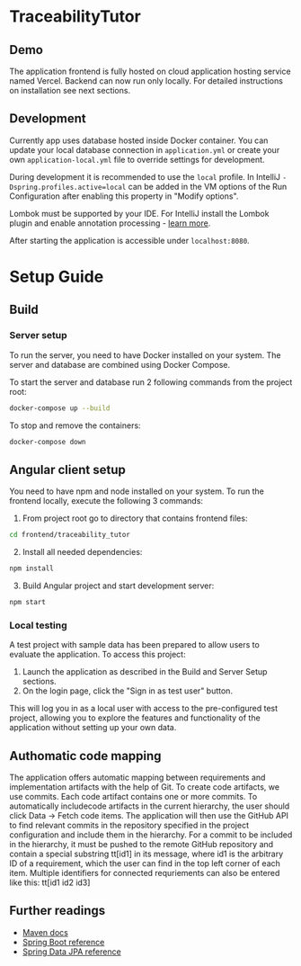 # TraceabilityTutor

## Demo
The application frontend is fully hosted on cloud application hosting service named Vercel. Backend can now run only locally. For detailed instructions on installation see next sections.
## Development

Currently app uses database hosted inside Docker container. You can update your local database connection in `application.yml` or create your own `application-local.yml` file to override
settings for development.

During development it is recommended to use the `local` profile. In IntelliJ `-Dspring.profiles.active=local` can be
added in the VM options of the Run Configuration after enabling this property in "Modify options".

Lombok must be supported by your IDE. For IntelliJ install the Lombok plugin and enable annotation processing -
[learn more](https://bootify.io/next-steps/spring-boot-with-lombok.html).

After starting the application is accessible under `localhost:8080`.


# Setup Guide

## Build


### Server setup

To run the server, you need to have Docker installed on your system. The server and database are combined using Docker Compose.

To start the server and database run 2 following commands from the project root:

```bash
docker-compose up --build
```

To stop and remove the containers:

```bash
docker-compose down
```
## Angular client setup

You need to have npm and node installed on your system. To run the frontend locally, execute the following 3 commands:
1. From project root go to directory that contains frontend files: 
```bash
cd frontend/traceability_tutor
```
2. Install all needed dependencies:
```bash
npm install
```
3. Build Angular project and start development server:
```bash
npm start
```

### Local testing

A test project with sample data has been prepared to allow users to evaluate the application. To access this project:

1. Launch the application as described in the Build and Server Setup sections.
2. On the login page, click the "Sign in as test user" button.

This will log you in as a local user with access to the pre-configured test project, allowing you to explore the features and functionality of the application without setting up your own data.

## Authomatic code mapping
The application offers automatic mapping between requirements and implementation artifacts with the help of Git. To create code artifacts, we use commits.
Each code artifact contains one or more commits. To automatically includecode artifacts in the current hierarchy, the user should click Data -> Fetch code items. The application will then use the GitHub API to find relevant commits in the repository specified in the project configuration and include them in the hierarchy. For a commit to be included in the hierarchy, it must be pushed to the remote GitHub repository and contain a special substring tt[id1] in its message, where id1 is the arbitrary ID of a requirement, which the user can find in the top left corner of each item. Multiple identifiers for connected requriements can also be entered like this: tt[id1 id2 id3]




## Further readings

* [Maven docs](https://maven.apache.org/guides/index.html)
* [Spring Boot reference](https://docs.spring.io/spring-boot/docs/current/reference/htmlsingle/)
* [Spring Data JPA reference](https://docs.spring.io/spring-data/jpa/reference/jpa.html)

